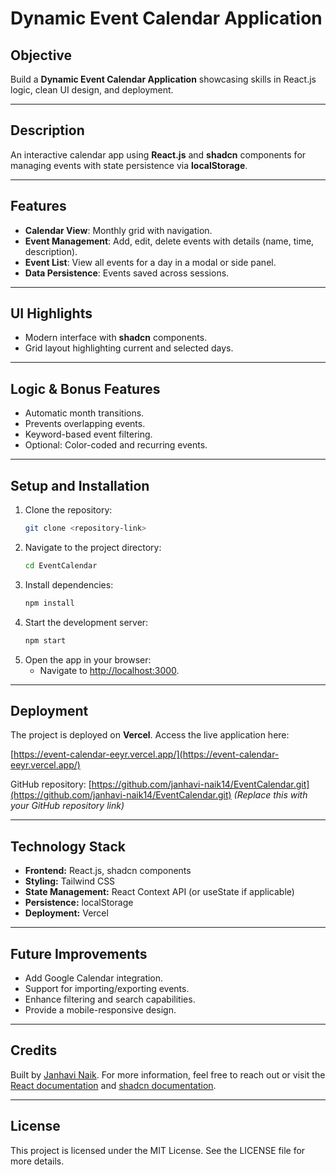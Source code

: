# Dynamic Event Calendar Application

## **Objective**

Build a **Dynamic Event Calendar Application** showcasing skills in React.js logic, clean UI design, and deployment.

---

## **Description**

An interactive calendar app using **React.js** and **shadcn** components for managing events with state persistence via **localStorage**.

---

## **Features**

- **Calendar View**: Monthly grid with navigation.
- **Event Management**: Add, edit, delete events with details (name, time, description).
- **Event List**: View all events for a day in a modal or side panel.
- **Data Persistence**: Events saved across sessions.

---

## **UI Highlights**

- Modern interface with **shadcn** components.
- Grid layout highlighting current and selected days.

---

## **Logic & Bonus Features**

- Automatic month transitions.
- Prevents overlapping events.
- Keyword-based event filtering.
- Optional: Color-coded and recurring events.

---

## **Setup and Installation**

1. Clone the repository:
   ```bash
   git clone <repository-link>
   ```
2. Navigate to the project directory:
   ```bash
   cd EventCalendar
   ```
3. Install dependencies:
   ```bash
   npm install
   ```
4. Start the development server:
   ```bash
   npm start
   ```
5. Open the app in your browser:
   - Navigate to [http://localhost:3000](http://localhost:3000).

---

## **Deployment**

The project is deployed on **Vercel**. Access the live application here:

[https://event-calendar-eeyr.vercel.app/](https://event-calendar-eeyr.vercel.app/)

GitHub repository: [https://github.com/janhavi-naik14/EventCalendar.git](https://github.com/janhavi-naik14/EventCalendar.git) *(Replace this with your GitHub repository link)*

---

## **Technology Stack**

- **Frontend:** React.js, shadcn components
- **Styling:** Tailwind CSS
- **State Management:** React Context API (or useState if applicable)
- **Persistence:** localStorage
- **Deployment:** Vercel

---


## **Future Improvements**

- Add Google Calendar integration.
- Support for importing/exporting events.
- Enhance filtering and search capabilities.
- Provide a mobile-responsive design.

---

## **Credits**

Built by [Janhavi Naik](#). For more information, feel free to reach out or visit the [React documentation](https://reactjs.org/) and [shadcn documentation](https://ui.shadcn.com/docs/).

---

## **License**

This project is licensed under the MIT License. See the LICENSE file for more details.

